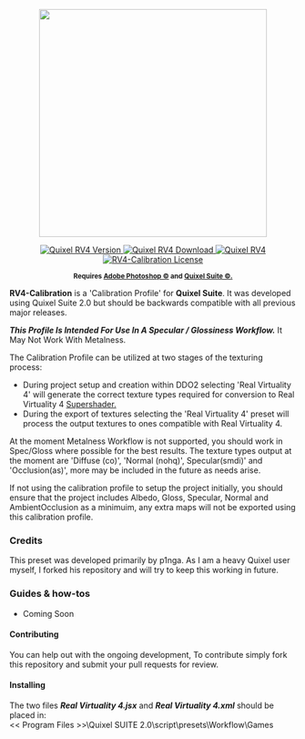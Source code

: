 <p align="center">
    <img src="https://raw.githubusercontent.com/p1nga/RV4-Calibration/master/logo.png" width="400">
</p>

<p align="center">
    <a href="https://github.com/p1nga/RV4-Calibration/releases">
        <img src="https://img.shields.io/badge/Version-1.0.1-blue.svg?style=flat-square" alt="Quixel RV4 Version">
    </a>
    <a href="https://github.com/p1nga/RV4-Calibration/archive/1.0.zip">
        <img src="https://img.shields.io/badge/Download-5.0_KB-green.svg?style=flat-square" alt="Quixel RV4 Download">
    </a>
    <a href="https://github.com/p1nga/RV4-Calibration/issues">
        <img src="https://img.shields.io/github/issues-raw/p1nga/RV4-Calibration.svg?style=flat-square&label=Issues" alt="Quixel RV4">
    </a>
    <a href="https://github.com/p1nga/RV4-Calibration/blob/master/LICENSE">
        <img src="https://img.shields.io/badge/License-GPLv3-red.svg?style=flat-square" alt="RV4-Calibration License">
    </a>
</p>

<p align="center">
    <sup><strong>Requires <a href="http://www.adobe.com/au/products/photoshop.html">Adobe Photoshop ©</a> and <a href="quixel.se">Quixel Suite ©.</a></sup></strong>
</p>

**RV4-Calibration** is a 'Calibration Profile' for **Quixel Suite**.  It was developed using Quixel Suite 2.0 but should be backwards compatible with all previous major releases.

***This Profile Is Intended For Use In A Specular / Glossiness Workflow.***  It May Not Work With Metalness.

The Calibration Profile can be utilized at two stages of the texturing process: </br>
- During project setup and creation within DDO2 selecting 'Real Virtuality 4' will generate the correct texture types required for conversion to Real Virtuality 4 <a href="https://community.bistudio.com/wiki/Super_shader"> Supershader.</a></br>
- During the export of textures selecting the 'Real Virtuality 4' preset will process the output textures to ones compatible with Real Virtuality 4.

At the moment Metalness Workflow is not supported, you should work in Spec/Gloss where possible for the best results.  The texture types output at the moment are 'Diffuse (co)', 'Normal (nohq)', Specular(smdi)' and 'Occlusion(as)', more may be included in the future as needs arise.

If not using the calibration profile to setup the project initially, you should ensure that the project includes Albedo, Gloss, Specular, Normal and AmbientOcclusion as a minimuim, any extra maps will not be exported using this calibration profile.


### Credits
This preset was developed primarily by p1nga. As I  am a heavy Quixel user myself, I forked his repository and will try to keep this working in future.

### Guides & how-tos
- Coming Soon

#### Contributing
You can help out with the ongoing development, To contribute simply fork this repository and submit your pull requests for review. 

#### Installing
The two files ***Real Virtuality 4.jsx*** and ***Real Virtuality 4.xml*** should be placed in: </br>
<< Program Files >>\Quixel SUITE 2.0\script\presets\Workflow\Games

